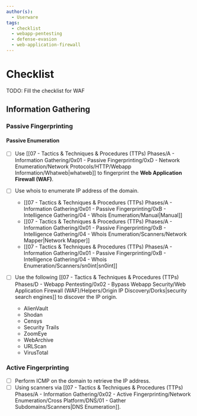 ```yaml
---
author(s):
  - Userware
tags:
  - checklist
  - webapp-pentesting
  - defense-evasion
  - web-application-firewall
---
```

# Checklist

TODO: Fill the checklist for WAF

## Information Gathering

### Passive Fingerprinting

#### Passive Enumeration

- [ ] Use [[07 - Tactics & Techniques & Procedures (TTPs) Phases/A - Information Gathering/0x01 - Passive Fingerprinting/0xD - Network Enumeration/Network Protocols/HTTP/Webapp Information/Whatweb|whatweb]] to fingerprint the **Web Application Firewall (WAF)**.
- [ ] Use whois to enumerate IP address of the domain.
	- [[07 - Tactics & Techniques & Procedures (TTPs) Phases/A - Information Gathering/0x01 - Passive Fingerprinting/0xB - Intelligence Gathering/04 - Whois Enumeration/Manual|Manual]]
	- [[07 - Tactics & Techniques & Procedures (TTPs) Phases/A - Information Gathering/0x01 - Passive Fingerprinting/0xB - Intelligence Gathering/04 - Whois Enumeration/Scanners/Network Mapper|Network Mapper]]
	- [[07 - Tactics & Techniques & Procedures (TTPs) Phases/A - Information Gathering/0x01 - Passive Fingerprinting/0xB - Intelligence Gathering/04 - Whois Enumeration/Scanners/sn0int|sn0int]]

- [ ] Use the following [[07 - Tactics & Techniques & Procedures (TTPs) Phases/D - Webapp Pentesting/0x02 - Bypass Webapp Security/Web Application Firewall (WAF)/Helpers/Origin IP Discovery/Dorks|security search engines]] to discover the IP origin.
	- AlienVault
	- Shodan
	- Censys
	- Security Trails
	- ZoomEye
	- WebArchive
	- URLScan
	- VirusTotal

### Active Fingerprinting

- [ ] Perform ICMP on the domain to retrieve the IP address.
- [ ] Using scanners via [[07 - Tactics & Techniques & Procedures (TTPs) Phases/A - Information Gathering/0x02 - Active Fingerprinting/Network Enumeration/Cross Platform/DNS/01 - Gather Subdomains/Scanners|DNS Enumeration]].